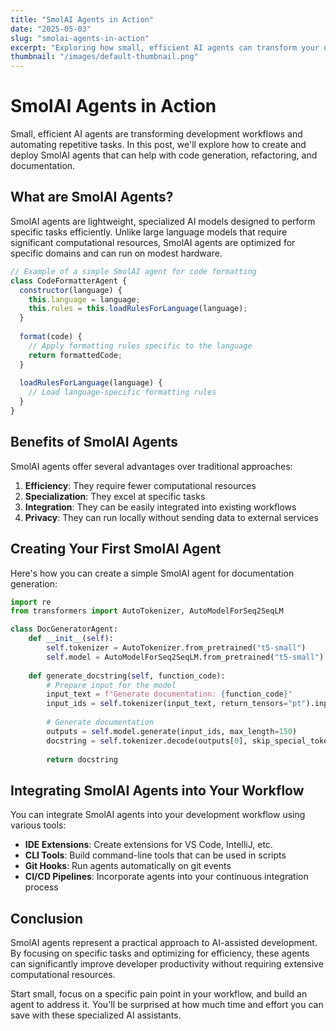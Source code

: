 ```yaml
---
title: "SmolAI Agents in Action"
date: "2025-05-03"
slug: "smolai-agents-in-action"
excerpt: "Exploring how small, efficient AI agents can transform your development workflow and automate repetitive tasks."
thumbnail: "/images/default-thumbnail.png"
---
```


# SmolAI Agents in Action

Small, efficient AI agents are transforming development workflows and automating repetitive tasks. In this post, we'll explore how to create and deploy SmolAI agents that can help with code generation, refactoring, and documentation.

## What are SmolAI Agents?

SmolAI agents are lightweight, specialized AI models designed to perform specific tasks efficiently. Unlike large language models that require significant computational resources, SmolAI agents are optimized for specific domains and can run on modest hardware.

```javascript
// Example of a simple SmolAI agent for code formatting
class CodeFormatterAgent {
  constructor(language) {
    this.language = language;
    this.rules = this.loadRulesForLanguage(language);
  }
  
  format(code) {
    // Apply formatting rules specific to the language
    return formattedCode;
  }
  
  loadRulesForLanguage(language) {
    // Load language-specific formatting rules
  }
}
```

## Benefits of SmolAI Agents

SmolAI agents offer several advantages over traditional approaches:

1. **Efficiency**: They require fewer computational resources
2. **Specialization**: They excel at specific tasks
3. **Integration**: They can be easily integrated into existing workflows
4. **Privacy**: They can run locally without sending data to external services

## Creating Your First SmolAI Agent

Here's how you can create a simple SmolAI agent for documentation generation:

```python
import re
from transformers import AutoTokenizer, AutoModelForSeq2SeqLM

class DocGeneratorAgent:
    def __init__(self):
        self.tokenizer = AutoTokenizer.from_pretrained("t5-small")
        self.model = AutoModelForSeq2SeqLM.from_pretrained("t5-small")
        
    def generate_docstring(self, function_code):
        # Prepare input for the model
        input_text = f"Generate documentation: {function_code}"
        input_ids = self.tokenizer(input_text, return_tensors="pt").input_ids
        
        # Generate documentation
        outputs = self.model.generate(input_ids, max_length=150)
        docstring = self.tokenizer.decode(outputs[0], skip_special_tokens=True)
        
        return docstring
```

## Integrating SmolAI Agents into Your Workflow

You can integrate SmolAI agents into your development workflow using various tools:

- **IDE Extensions**: Create extensions for VS Code, IntelliJ, etc.
- **CLI Tools**: Build command-line tools that can be used in scripts
- **Git Hooks**: Run agents automatically on git events
- **CI/CD Pipelines**: Incorporate agents into your continuous integration process

## Conclusion

SmolAI agents represent a practical approach to AI-assisted development. By focusing on specific tasks and optimizing for efficiency, these agents can significantly improve developer productivity without requiring extensive computational resources.

Start small, focus on a specific pain point in your workflow, and build an agent to address it. You'll be surprised at how much time and effort you can save with these specialized AI assistants.